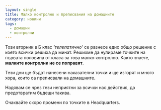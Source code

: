 ```yaml
---
layout: single
title: Малко контролно и преписвания на домашните
category: новини
tags:
  - домашни
  - контролни
---
```


Този вторник в Б клас _'телепатично'_ се разнесе едно общо решение с което всички решиха да минат.
Решихме да нулираме точките на първата половина от класа за това малко контролно.
Както знаете, **малките контролни не се поправят**.

Тези дни ще бъдат нанесени наказателни точки и ще изгорят и много хора, които са преписвали на домашните.

Надявам се чрез тези неприятни за всички нас действия, да предотвратим бъдещи такива.

Очаквайте скоро промени по точките в Headquarters.
